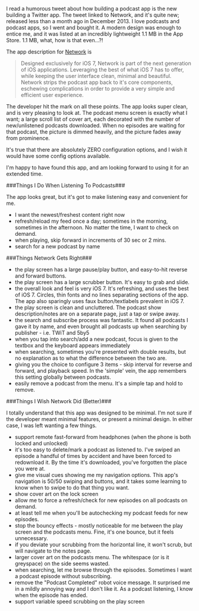 <!--{PublishedOn:"",Title:"Network Podcast App Review",Intro:"A new podcast app showed up for iPhone and iOS 7. I'm a big podcast listener. Here's my review of this app that's not yet a month old."}-->

I read a humorous tweet about how building a podcast app is the new building a Twitter app. The tweet linked to Network, and it's quite new; released less than a month ago in December 2013. I love podcasts and podcast apps, so I went and bought it. A modern design was enough to entice me, and it was listed at an incredibly lightweight 1.1 MB in the App Store. 1.1 MB, what, how is that even...?!

The app description for [Network](http://networkapp.net) is

> Designed exclusively for iOS 7, Network is part of the next generation of iOS applications. Leveraging the best of what iOS 7 has to offer, while keeping the user interface clean, minimal and beautiful. Network strips the podcast app back to it's core components, eschewing complications in order to provide a very simple and efficient user experience.

The developer hit the mark on all these points. The app looks super clean, and is very pleasing to look at. The podcast menu screen is exactly what I want; a large scroll list of cover art, each decorated with the number of new/unlistened podcasts downloaded. When no episodes are waiting for that podcast, the picture is dimmed heavily, and the picture fades away from prominence.

It's true that there are absolutely ZERO configuration options, and I wish it would have some config options available.

I'm happy to have found this app, and am looking forward to using it for an extended time.

###Things I Do When Listening To Podcasts###

The app looks great, but it's got to make listening easy and convenient for me.

* I want the newest/freshest content right now
* refresh/reload my feed once a day; sometimes in the morning, sometimes in the afternoon.  No matter the time, I want to check on demand.
* when playing, skip forward in increments of 30 sec or 2 mins.
* search for a new podcast by name

###Things Network Gets Right###
* the play screen has a large pause/play button, and easy-to-hit reverse and forward buttons.
* the play screen has a large scrubber button. It's easy to grab and slide.
* the overall look and feel is very iOS 7. It's refreshing, and uses the best of iOS 7. Circles, thin fonts and no lines separating sections of the app. The app also sparingly uses faux button/textlabels prevalent in iOS 7.
* the play screen is clean and uncluttered. The podcast show description/notes are on a separate page, just a tap or swipe away.
* the search and subscribe process was fantastic. It found all podcasts I gave it by name, and even brought all podcasts up when searching by publisher - i.e. TWiT and 5by5
* when you tap into search/add a new podcast, focus is given to the textbox and the keyboard appears immediately
* when searching, sometimes you're presented with double results, but no explanation as to what the difference between the two are.
* giving you the choice to configure 3 items - skip interval for reverse and forward, and playback speed. In the 'simple' vein, the app remembers this setting globally between podcasts.
* easily remove a podcast from the menu. It's a simple tap and hold to remove.

###Things I Wish Network Did (Better)###

I totally understand that this app was designed to be minimal. I'm not sure if the developer meant minimal features, or present a minimal design. In either case, I was left wanting a few things.

* support remote fast-forward from headphones (when the phone is both locked and unlocked)
* it's too easy to delete/mark a podcast as listened to. I've swiped an episode a handful of times by accident and have been forced to redownload it. By the time it's downloaded, you've forgotten the place you were at.
* give me visual cues showing me my navigation options. This app's navigation is 50/50 swiping and buttons, and it takes some learning to know when to swipe to do that thing you want. 
* show cover art on the lock screen
* allow me to force a refresh/check for new episodes on all podcasts on demand.
* at least tell me when you'll be autochecking my podcast feeds for new episodes.
* stop the bouncy effects - mostly noticeable for me between the play screen and the podcasts menu. Fine, it's one bounce, but it feels unnecessary.
* if you deviate your scrubbing from the horizontal line, it won't scrub, but will navigate to the notes page.
* larger cover art on the podcasts menu. The whitespace (or is it greyspace) on the side seems wasted.
* when searching, let me browse through the episodes. Sometimes I want a podcast episode without subscribing.
* remove the "Podcast Completed" robot voice message. It surprised me in a mildly annoying way and I don't like it. As a podcast listening, I know when the episode has ended.
* support variable speed scrubbing on the play screen

